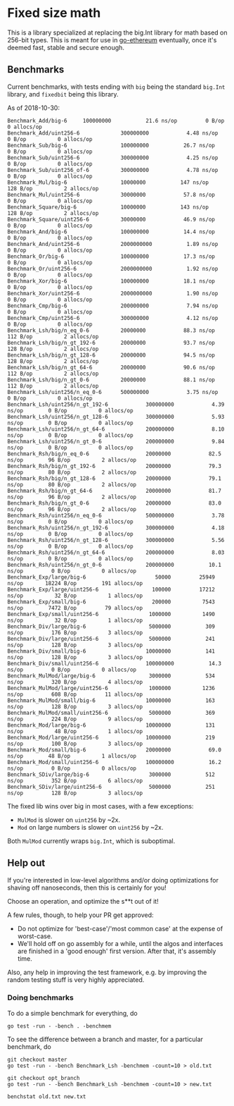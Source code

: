 # Fixed size math

This is a library specialized at replacing the big.Int library for math based on 256-bit types. This is meant for use in [go-ethereum](https://github.com/ethereu/go-ethereum) eventually, once it's deemed fast, stable and secure enough. 

## Benchmarks

Current benchmarks, with tests ending with `big` being the standard `big.Int` library, and `fixedbit` being this library. 

As of 2018-10-30:
```
Benchmark_Add/big-6  	100000000	        21.6 ns/op	       0 B/op	       0 allocs/op
Benchmark_Add/uint256-6         	300000000	         4.48 ns/op	       0 B/op	       0 allocs/op
Benchmark_Sub/big-6             	100000000	        26.7 ns/op	       0 B/op	       0 allocs/op
Benchmark_Sub/uint256-6         	300000000	         4.25 ns/op	       0 B/op	       0 allocs/op
Benchmark_Sub/uint256_of-6      	300000000	         4.78 ns/op	       0 B/op	       0 allocs/op
Benchmark_Mul/big-6             	10000000	       147 ns/op	     128 B/op	       2 allocs/op
Benchmark_Mul/uint256-6         	30000000	        57.8 ns/op	       0 B/op	       0 allocs/op
Benchmark_Square/big-6          	10000000	       143 ns/op	     128 B/op	       2 allocs/op
Benchmark_Square/uint256-6      	30000000	        46.9 ns/op	       0 B/op	       0 allocs/op
Benchmark_And/big-6             	100000000	        14.4 ns/op	       0 B/op	       0 allocs/op
Benchmark_And/uint256-6         	2000000000	         1.89 ns/op	       0 B/op	       0 allocs/op
Benchmark_Or/big-6              	100000000	        17.3 ns/op	       0 B/op	       0 allocs/op
Benchmark_Or/uint256-6          	2000000000	         1.92 ns/op	       0 B/op	       0 allocs/op
Benchmark_Xor/big-6             	100000000	        18.1 ns/op	       0 B/op	       0 allocs/op
Benchmark_Xor/uint256-6         	2000000000	         1.90 ns/op	       0 B/op	       0 allocs/op
Benchmark_Cmp/big-6             	200000000	         7.94 ns/op	       0 B/op	       0 allocs/op
Benchmark_Cmp/uint256-6         	300000000	         4.12 ns/op	       0 B/op	       0 allocs/op
Benchmark_Lsh/big/n_eq_0-6      	20000000	        88.3 ns/op	     112 B/op	       2 allocs/op
Benchmark_Lsh/big/n_gt_192-6    	20000000	        93.7 ns/op	     128 B/op	       2 allocs/op
Benchmark_Lsh/big/n_gt_128-6    	20000000	        94.5 ns/op	     128 B/op	       2 allocs/op
Benchmark_Lsh/big/n_gt_64-6     	20000000	        90.6 ns/op	     112 B/op	       2 allocs/op
Benchmark_Lsh/big/n_gt_0-6      	20000000	        88.1 ns/op	     112 B/op	       2 allocs/op
Benchmark_Lsh/uint256/n_eq_0-6  	500000000	         3.75 ns/op	       0 B/op	       0 allocs/op
Benchmark_Lsh/uint256/n_gt_192-6         	300000000	         4.39 ns/op	       0 B/op	       0 allocs/op
Benchmark_Lsh/uint256/n_gt_128-6         	300000000	         5.93 ns/op	       0 B/op	       0 allocs/op
Benchmark_Lsh/uint256/n_gt_64-6          	200000000	         8.10 ns/op	       0 B/op	       0 allocs/op
Benchmark_Lsh/uint256/n_gt_0-6           	200000000	         9.84 ns/op	       0 B/op	       0 allocs/op
Benchmark_Rsh/big/n_eq_0-6               	20000000	        82.5 ns/op	      96 B/op	       2 allocs/op
Benchmark_Rsh/big/n_gt_192-6             	20000000	        79.3 ns/op	      80 B/op	       2 allocs/op
Benchmark_Rsh/big/n_gt_128-6             	20000000	        79.1 ns/op	      80 B/op	       2 allocs/op
Benchmark_Rsh/big/n_gt_64-6              	20000000	        81.7 ns/op	      96 B/op	       2 allocs/op
Benchmark_Rsh/big/n_gt_0-6               	20000000	        83.0 ns/op	      96 B/op	       2 allocs/op
Benchmark_Rsh/uint256/n_eq_0-6           	500000000	         3.78 ns/op	       0 B/op	       0 allocs/op
Benchmark_Rsh/uint256/n_gt_192-6         	300000000	         4.18 ns/op	       0 B/op	       0 allocs/op
Benchmark_Rsh/uint256/n_gt_128-6         	300000000	         5.56 ns/op	       0 B/op	       0 allocs/op
Benchmark_Rsh/uint256/n_gt_64-6          	200000000	         8.03 ns/op	       0 B/op	       0 allocs/op
Benchmark_Rsh/uint256/n_gt_0-6           	200000000	        10.1 ns/op	       0 B/op	       0 allocs/op
Benchmark_Exp/large/big-6                	   50000	     25949 ns/op	   18224 B/op	     191 allocs/op
Benchmark_Exp/large/uint256-6            	  100000	     17212 ns/op	      32 B/op	       1 allocs/op
Benchmark_Exp/small/big-6                	  200000	      7543 ns/op	    7472 B/op	      79 allocs/op
Benchmark_Exp/small/uint256-6            	 1000000	      1490 ns/op	      32 B/op	       1 allocs/op
Benchmark_Div/large/big-6                	 5000000	       309 ns/op	     176 B/op	       3 allocs/op
Benchmark_Div/large/uint256-6            	 5000000	       241 ns/op	     128 B/op	       3 allocs/op
Benchmark_Div/small/big-6                	10000000	       141 ns/op	     128 B/op	       3 allocs/op
Benchmark_Div/small/uint256-6            	100000000	        14.3 ns/op	       0 B/op	       0 allocs/op
Benchmark_MulMod/large/big-6             	 3000000	       534 ns/op	     320 B/op	       4 allocs/op
Benchmark_MulMod/large/uint256-6         	 1000000	      1236 ns/op	     608 B/op	      11 allocs/op
Benchmark_MulMod/small/big-6             	10000000	       163 ns/op	     128 B/op	       3 allocs/op
Benchmark_MulMod/small/uint256-6         	 5000000	       369 ns/op	     224 B/op	       9 allocs/op
Benchmark_Mod/large/big-6                	10000000	       131 ns/op	      48 B/op	       1 allocs/op
Benchmark_Mod/large/uint256-6            	10000000	       219 ns/op	     100 B/op	       3 allocs/op
Benchmark_Mod/small/big-6                	20000000	        69.0 ns/op	      48 B/op	       1 allocs/op
Benchmark_Mod/small/uint256-6            	100000000	        16.2 ns/op	       0 B/op	       0 allocs/op
Benchmark_SDiv/large/big-6               	 3000000	       512 ns/op	     352 B/op	       6 allocs/op
Benchmark_SDiv/large/uint256-6           	 5000000	       251 ns/op	     128 B/op	       3 allocs/op

```

The fixed lib wins over big in most cases, with a few exceptions: 

- `MulMod` is slower on `uint256` by ~2x. 
- `Mod` on large numbers is slower on `uint256` by ~2x. 

Both `MulMod` currently wraps `big.Int`, which is suboptimal. 

## Help out

If you're interested in low-level algorithms and/or doing optimizations for shaving off nanoseconds, then this is certainly for you!

Choose an operation, and optimize the s**t out of it!

A few rules, though, to help your PR get approved:

- Do not optimize for 'best-case'/'most common case' at the expense of worst-case. 
- We'll hold off on go assembly for a while, until the algos and interfaces are finished in a 'good enough' first version. After that, it's assembly time. 

Also, any help in improving the test framework, e.g. by improving the random testing stuff is very highly appreciated. 

### Doing benchmarks

To do a simple benchmark for everything, do

```
go test -run - -bench . -benchmem

```

To see the difference between a branch and master, for a particular benchmark, do

```
git checkout master
go test -run - -bench Benchmark_Lsh -benchmem -count=10 > old.txt

git checkout opt_branch
go test -run - -bench Benchmark_Lsh -benchmem -count=10 > new.txt

benchstat old.txt new.txt

```
